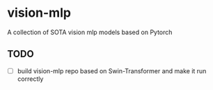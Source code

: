 # vision-mlp
A collection of SOTA vision mlp models based on Pytorch

## TODO
- [ ] build vision-mlp repo based on Swin-Transformer and make it run correctly
